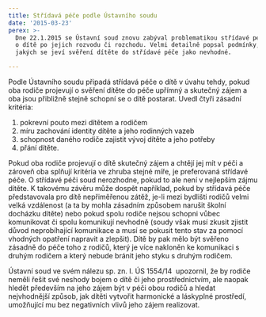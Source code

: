 ```yaml
---
title: Střídavá péče podle Ústavního soudu
date: '2015-03-23'
perex: >-
  Dne 22.1.2015 se Ústavní soud znovu zabýval problematikou střídavé péče rodičů
  o dítě po jejich rozvodu či rozchodu. Velmi detailně popsal podmínky, za
  jakých se jeví svěření dítěte do střídavé péče jako nevhodné.

---
```



<p>Podle Ústavního soudu připadá střídavá péče o dítě v úvahu tehdy, pokud oba rodiče projevují o svěření dítěte do péče upřímný a skutečný zájem a oba jsou přibližně stejně schopní se o dítě postarat. Uvedl čtyři zásadní kritéria:</p><ol><li>pokrevní pouto mezi dítětem a rodičem</li><li>míru zachování identity dítěte a jeho rodinných vazeb </li><li>schopnost daného rodiče zajistit vývoj dítěte a jeho potřeby </li><li>přání dítěte.</li></ol><p>Pokud oba rodiče projevují o dítě skutečný zájem a chtějí jej mít v péči a zároveň oba splňují kritéria ve zhruba stejné míře, je preferovaná střídavé péče. O střídavé péči soud nerozhodne, pokud to ale není v&nbsp;nejlepším zájmu dítěte. K&nbsp;takovému závěru může dospět například, pokud by střídavá péče představovala pro dítě nepřiměřenou zátěž, je-li mezi bydlišti rodičů velmi velká vzdálenost (a ta by mohla zásadním způsobem narušit školní docházku dítěte) nebo pokud spolu rodiče nejsou schopni vůbec komunikovat či spolu komunikují nevhodně (soudy však musí zkusit zjistit důvod neprobíhající komunikace a musí se pokusit tento stav za pomocí vhodných opatření napravit a zlepšit). Dítě by pak mělo být svěřeno zásadně do péče toho z rodičů, který je více nakloněn ke komunikaci s druhým rodičem a který nebude bránit jeho styku s druhým rodičem.</p><p>Ústavní soud ve svém nálezu sp. zn. I. ÚS 1554/14&nbsp; upozornil, že by rodiče neměli řešit své neshody bojem o dítě či jeho prostřednictvím, ale naopak hledět především na jeho zájem být v péči obou rodičů a hledat nejvhodnější způsob, jak dítěti vytvořit harmonické a láskyplné prostředí, umožňující mu bez negativních vlivů jeho zájem realizovat.</p>

